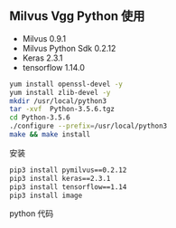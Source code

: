 ## Milvus Vgg Python 使用

 - Milvus 0.9.1
 - Milvus Python Sdk 0.2.12
 - Keras 2.3.1
 - tensorflow             1.14.0

```bash
yum install openssl-devel -y
yum install zlib-devel -y
mkdir /usr/local/python3
tar -xvf  Python-3.5.6.tgz
cd Python-3.5.6
./configure --prefix=/usr/local/python3
make && make install
```
安装
```bash
pip3 install pymilvus==0.2.12
pip3 install keras==2.3.1
pip3 install tensorflow==1.14
pip3 install image
```

python 代码
```

```
<!--stackedit_data:
eyJoaXN0b3J5IjpbMTUxMzE2MzUyMl19
-->
